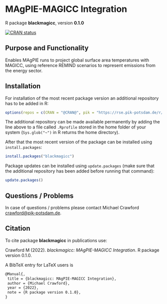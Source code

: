 # MAgPIE-MAGICC Integration

R package **blackmagicc**, version **0.1.0**

[![CRAN status](https://www.r-pkg.org/badges/version/blackmagicc)](https://cran.r-project.org/package=blackmagicc)    

## Purpose and Functionality

Enables MAgPIE runs to project global surface area temperatures with MAGICC, using reference REMIND scenarios to represent emissions from the energy sector.


## Installation

For installation of the most recent package version an additional repository has to be added in R:

```r
options(repos = c(CRAN = "@CRAN@", pik = "https://rse.pik-potsdam.de/r/packages"))
```
The additional repository can be made available permanently by adding the line above to a file called `.Rprofile` stored in the home folder of your system (`Sys.glob("~")` in R returns the home directory).

After that the most recent version of the package can be installed using `install.packages`:

```r 
install.packages("blackmagicc")
```

Package updates can be installed using `update.packages` (make sure that the additional repository has been added before running that command):

```r 
update.packages()
```

## Questions / Problems

In case of questions / problems please contact Michael Crawford <crawford@pik-potsdam.de>.

## Citation

To cite package **blackmagicc** in publications use:

Crawford M (2022). _blackmagicc: MAgPIE-MAGICC Integration_. R package version 0.1.0.

A BibTeX entry for LaTeX users is

 ```latex
@Manual{,
  title = {blackmagicc: MAgPIE-MAGICC Integration},
  author = {Michael Crawford},
  year = {2022},
  note = {R package version 0.1.0},
}
```
